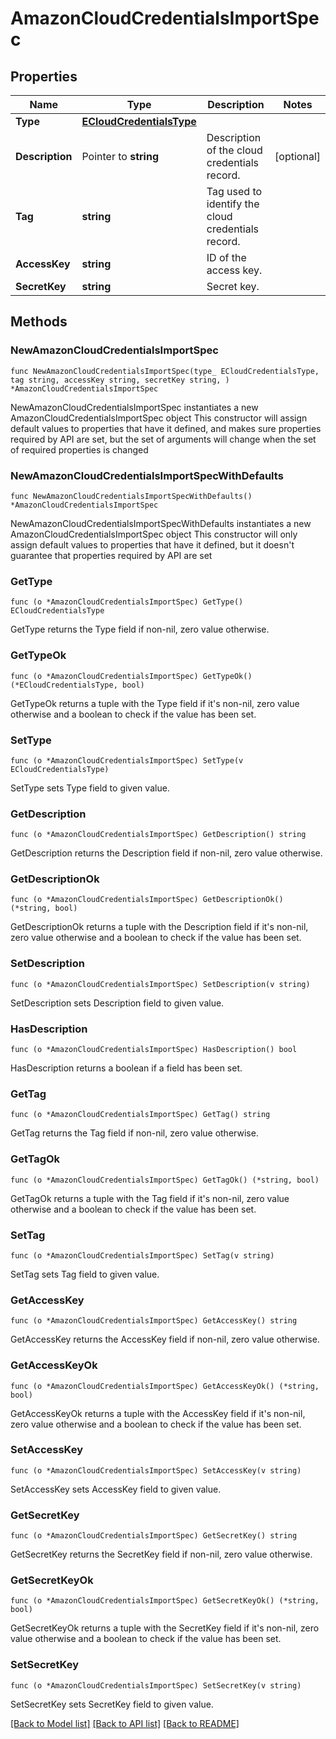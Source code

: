 # AmazonCloudCredentialsImportSpec

## Properties

Name | Type | Description | Notes
------------ | ------------- | ------------- | -------------
**Type** | [**ECloudCredentialsType**](ECloudCredentialsType.md) |  | 
**Description** | Pointer to **string** | Description of the cloud credentials record. | [optional] 
**Tag** | **string** | Tag used to identify the cloud credentials record. | 
**AccessKey** | **string** | ID of the access key. | 
**SecretKey** | **string** | Secret key. | 

## Methods

### NewAmazonCloudCredentialsImportSpec

`func NewAmazonCloudCredentialsImportSpec(type_ ECloudCredentialsType, tag string, accessKey string, secretKey string, ) *AmazonCloudCredentialsImportSpec`

NewAmazonCloudCredentialsImportSpec instantiates a new AmazonCloudCredentialsImportSpec object
This constructor will assign default values to properties that have it defined,
and makes sure properties required by API are set, but the set of arguments
will change when the set of required properties is changed

### NewAmazonCloudCredentialsImportSpecWithDefaults

`func NewAmazonCloudCredentialsImportSpecWithDefaults() *AmazonCloudCredentialsImportSpec`

NewAmazonCloudCredentialsImportSpecWithDefaults instantiates a new AmazonCloudCredentialsImportSpec object
This constructor will only assign default values to properties that have it defined,
but it doesn't guarantee that properties required by API are set

### GetType

`func (o *AmazonCloudCredentialsImportSpec) GetType() ECloudCredentialsType`

GetType returns the Type field if non-nil, zero value otherwise.

### GetTypeOk

`func (o *AmazonCloudCredentialsImportSpec) GetTypeOk() (*ECloudCredentialsType, bool)`

GetTypeOk returns a tuple with the Type field if it's non-nil, zero value otherwise
and a boolean to check if the value has been set.

### SetType

`func (o *AmazonCloudCredentialsImportSpec) SetType(v ECloudCredentialsType)`

SetType sets Type field to given value.


### GetDescription

`func (o *AmazonCloudCredentialsImportSpec) GetDescription() string`

GetDescription returns the Description field if non-nil, zero value otherwise.

### GetDescriptionOk

`func (o *AmazonCloudCredentialsImportSpec) GetDescriptionOk() (*string, bool)`

GetDescriptionOk returns a tuple with the Description field if it's non-nil, zero value otherwise
and a boolean to check if the value has been set.

### SetDescription

`func (o *AmazonCloudCredentialsImportSpec) SetDescription(v string)`

SetDescription sets Description field to given value.

### HasDescription

`func (o *AmazonCloudCredentialsImportSpec) HasDescription() bool`

HasDescription returns a boolean if a field has been set.

### GetTag

`func (o *AmazonCloudCredentialsImportSpec) GetTag() string`

GetTag returns the Tag field if non-nil, zero value otherwise.

### GetTagOk

`func (o *AmazonCloudCredentialsImportSpec) GetTagOk() (*string, bool)`

GetTagOk returns a tuple with the Tag field if it's non-nil, zero value otherwise
and a boolean to check if the value has been set.

### SetTag

`func (o *AmazonCloudCredentialsImportSpec) SetTag(v string)`

SetTag sets Tag field to given value.


### GetAccessKey

`func (o *AmazonCloudCredentialsImportSpec) GetAccessKey() string`

GetAccessKey returns the AccessKey field if non-nil, zero value otherwise.

### GetAccessKeyOk

`func (o *AmazonCloudCredentialsImportSpec) GetAccessKeyOk() (*string, bool)`

GetAccessKeyOk returns a tuple with the AccessKey field if it's non-nil, zero value otherwise
and a boolean to check if the value has been set.

### SetAccessKey

`func (o *AmazonCloudCredentialsImportSpec) SetAccessKey(v string)`

SetAccessKey sets AccessKey field to given value.


### GetSecretKey

`func (o *AmazonCloudCredentialsImportSpec) GetSecretKey() string`

GetSecretKey returns the SecretKey field if non-nil, zero value otherwise.

### GetSecretKeyOk

`func (o *AmazonCloudCredentialsImportSpec) GetSecretKeyOk() (*string, bool)`

GetSecretKeyOk returns a tuple with the SecretKey field if it's non-nil, zero value otherwise
and a boolean to check if the value has been set.

### SetSecretKey

`func (o *AmazonCloudCredentialsImportSpec) SetSecretKey(v string)`

SetSecretKey sets SecretKey field to given value.



[[Back to Model list]](../README.md#documentation-for-models) [[Back to API list]](../README.md#documentation-for-api-endpoints) [[Back to README]](../README.md)


